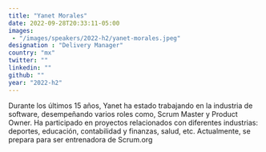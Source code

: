 ```yaml
---
title: "Yanet Morales"
date: 2022-09-28T20:33:11-05:00
images: 
 - "/images/speakers/2022-h2/yanet-morales.jpeg"
designation : "Delivery Manager"
country: "mx"
twitter: ""
linkedin: ""
github: ""
year: "2022-h2"
---
```


Durante los últimos 15 años, Yanet ha estado trabajando en la industria de software, desempeñando varios roles como, Scrum Master y Product Owner. Ha participado en proyectos relacionados con diferentes industrias: deportes, educación, contabilidad y finanzas, salud, etc. Actualmente, se prepara para ser entrenadora de Scrum.org
